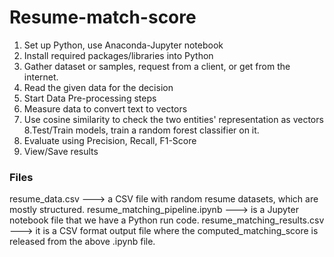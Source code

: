 # Resume-match-score

1. Set up Python, use Anaconda-Jupyter notebook
2. Install required packages/libraries into Python
3. Gather dataset or samples, request from a client, or get from the internet.
4. Read the given data for the decision
5. Start Data Pre-processing steps
6. Measure data to convert text to vectors
7. Use cosine similarity to check the two entities' representation as vectors
8.Test/Train models, train a random forest classifier on it.
9. Evaluate using Precision, Recall, F1-Score
10. View/Save results



### Files ###
resume_data.csv ---> a CSV file with random resume datasets, which are mostly structured.
resume_matching_pipeline.ipynb ---> is a Jupyter notebook file that we have a Python run code.
resume_matching_results.csv ---> it is a CSV format output file where the computed_matching_score is released from the above .ipynb file.


